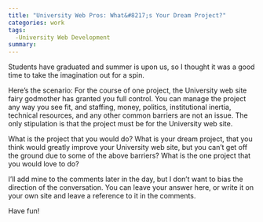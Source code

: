 ```yaml
---
title: "University Web Pros: What&#8217;s Your Dream Project?"
categories: work
tags:
  -University Web Development
summary: 
---
```

<p>Students have graduated and summer is upon us, so I thought it was a good time to take the imagination out for a spin.</p>
<p>Here&#8217;s the scenario:  For the course of one project, the University web site fairy godmother has granted you full control.  You can manage the project any way you see fit, and staffing, money, politics, institutional inertia, technical resources, and any other common barriers are not an issue.  The only stipulation is that the project must be for the University web site.</p>
<p>What is the project that you would do?  What is your dream project, that you think would greatly improve your University web site, but you can&#8217;t get off the ground due to some of the above barriers?  What is the one project that you would love to do?</p>
<p>I&#8217;ll add mine to the comments later in the day, but I don&#8217;t want to bias the direction of the conversation.  You can leave your answer here, or write it on your own site and leave a reference to it in the comments.</p>
<p>Have fun!</p>
